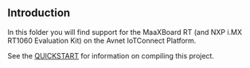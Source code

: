 ## Introduction
In this folder you will find support for the MaaXBoard RT (and NXP i.MX RT1060 Evaluation Kit) on the Avnet IoTConnect Platform.

See the [QUICKSTART](https://github.com/avnet-iotconnect/iotc-azurertos-sdk/blob/main/samples/maaxboardrt/QUICKSTART.md) for information on compiling this project.
